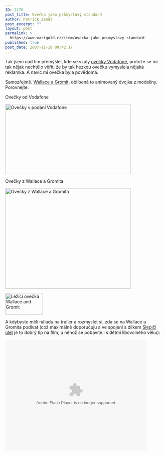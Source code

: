 ```yaml
---
ID: 2170
post_title: Ovečka jako průmyslový standard
author: Patrick Zandl
post_excerpt: ""
layout: post
permalink: >
  https://www.marigold.cz/item/ovecka-jako-prumyslovy-standard
published: true
post_date: 2007-11-19 09:42:17
---
```

Tak jsem nad tím přemýšlel, kde se vzaly <a href="http://www.vanocninadilka.cz/nabidka">ovečky Vodafone</a>, protože se mi tak nějak nechtělo věřit, že by tak hezkou ovečku vymyslela nějaká reklamka. A navíc mi ovečka byla povědomá. 

Samozřejmě. <a href="http://www.wallaceandgromit.com/">Wallace a Gromit</a>, oblíbená to animovaný dvojka z modelíny. Porovnejte:

Ovečky od Vodafone

<img src="http://www.marigold.cz/wp-content/ovecky_vodafone.png" width="400" height="223" alt="Ovečky v podání Vodafone" title="Ovečky v podání Vodafone" />

Ovečky z Wallace a Gromita

<a href="http://www.marigold.cz/wp-content/k1774648557.jpg"><img src="http://www.marigold.cz/wp-content/_k1774648557.jpg" width="400" height="320" alt="Ovečky z Wallace a Gromita" title="Ovečky z Wallace a Gromita"  /></a>

<img src="http://www.marigold.cz/wp-content/89533.jpg" width="120" height="69" alt="Ležící ovečka Wallace and Gromit" title="Ležící ovečka Wallace and Gromit" />

A kdybyste měli náladu na trailer a rozmyslet si, zda se na Wallace a Gromita podívat (což maximálně doporučuju a ve spojení s dílkem <a href="http://www.chickenrun.co.uk/">Slepičí úlet</a> je to dobrý tip na film, u něhož se pobavíte i s dětmi libovolného věku):

<object height="354" width="450"><param name="movie" value="http://www.stream.cz/object/16332-wallace-a-gromit-prokleti-kralikodlaka"><param name="allowfullscreen" value="true"><param name="wmode" value="transparent"><embed src="http://www.stream.cz/object/16332-wallace-a-gromit-prokleti-kralikodlaka" type="application/x-shockwave-flash" wmode="transparent" allowfullscreen="true" height="354" width="450"></object>